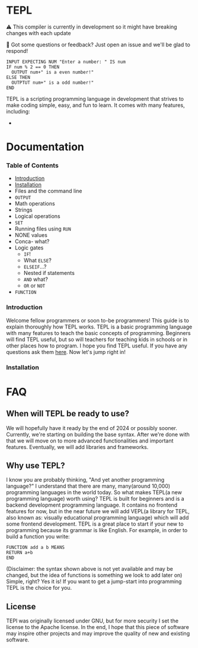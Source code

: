 TEPL 
====

⚠️ This compiler is currently in development so it might have breaking changes with each update

💬 Got some questions or feedback? Just open an issue and we'll be glad to respond!

```tepl
INPUT EXPECTING NUM "Enter a number: " IS num
IF num % 2 == 0 THEN
  OUTPUT num+" is a even number!"
ELSE THEN
  OUTPTUT num+" is a odd number!"
END
```

<p>TEPL is a scripting programming language in development 
that strives to make coding simple, easy, and fun to learn. 
It comes with many features, including: <p>

- 




Documentation
====
### Table of Contents
- [Introduction](#Introduction)
- [Installation](#Installation)
- Files and the command line
- `OUTPUT`
- Math operations
- Strings
- Logical operations
- `SET`
- Running files using `RUN`
- NONE values
- Conca- what?
- Logic gates
    - `IF`!
    - What `ELSE`?
    - `ELSEIF`...?
    - Nested if statements
    - `AND` what?
    - `OR` or `NOT`
- `FUNCTION`



### Introduction 
Welcome fellow programmers or soon to-be programmers! This guide
is to explain thoroughly how TEPL works. TEPL is a basic 
programming language with many features to teach the basic 
concepts of programming. Beginners will find TEPL useful, but 
so will teachers for teaching kids in schools or in other 
places how to program. I hope you find TEPL useful. If you 
have any questions ask them [here](https://github.com/TENTHER101/TEPL/discussions/categories/q-a).
Now let's jump right in! 

### Installation



FAQ
====

## When will TEPL be ready to use?
We will hopefully have it ready by the end of 2024 or possibly 
sooner. Currently, we're starting on building the base syntax. 
After we're done with that we will move on to more advanced
functionalities and important features. Eventually, we will
add libraries and frameworks. 

## Why use TEPL?
I know you are probably thinking, "And yet another programming 
language?" I understand that there are many, many(around 
10,000) programming languages in the world today. So what makes 
TEPL(a new programming language) worth using? TEPL is built for 
beginners and is a backend development programming language. It 
contains no frontend features for now, but in the near future 
we will add VEPL(a library for TEPL, also known as: visually 
educational programming language) which will add some frontend 
development. TEPL is a great place to start if your new to 
programming because its grammar is like English. For example, 
in order to build a function you write:
```
FUNCTION add a b MEANS
RETURN a+b
END 
```
(Disclaimer: the syntax shown above is not yet available 
and may be changed, but the idea of functions is something we 
look to add later on) 
Simple, right? Yes it is! If you want to get a jump-start into
programming TEPL is the choice for you.

## License
TEPl was originally licensed under GNU, but for more security I 
set the license to the Apache license. In the end, I hope that 
this piece of software may inspire other projects and may 
improve the quality of new and existing software.
